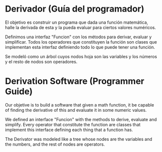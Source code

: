 # Derivador (Guía del programador) #

El objetivo es construir un programa que dada una función matemática, halle la derivada de esta y la pueda evaluar para ciertos valores numéricos.

Definimos una interfaz "Funcion" con los métodos para derivar, evaluar y simplificar. Todos los operadores que constituyen la función son clases que implementan esta interfaz definiendo todo lo que puede tener una función.

Se modeló como un árbol cuyos nodos hoja son las variables y los números y el resto de nodos son operadores.

# Derivation Software (Programmer Guide) #

Our objetive is to build a software that given a math function, it be capable of finding the derivative of this and evaluate it in some numeric values.

We defined an interface "Funcion" with the methods to derive, evaluate and simplify. Every operator that constitute the function are classes that implement this interface defining each thing that a function has.

The Derivator was modeled like a tree whose nodes are the variables and the numbers, and the rest of nodes are operators.